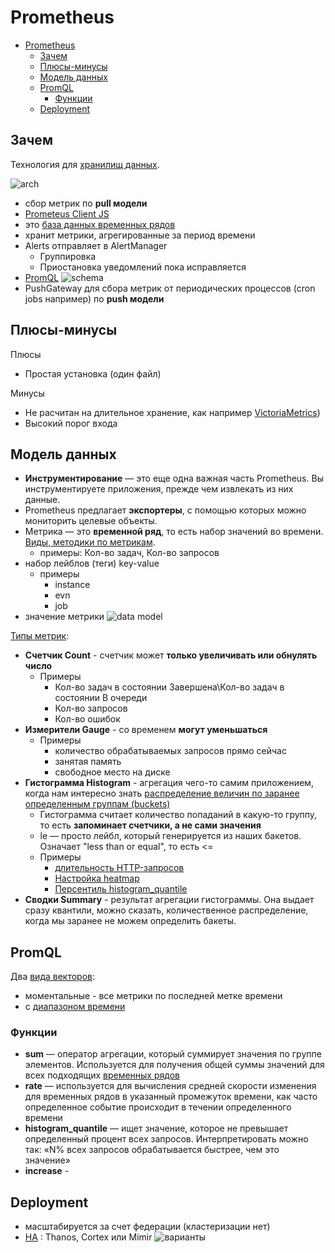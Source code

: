 # Prometheus

- [Prometheus](#prometheus)
  - [Зачем](#зачем)
  - [Плюсы-минусы](#плюсы-минусы)
  - [Модель данных](#модель-данных)
  - [PromQL](#promql)
    - [Функции](#функции)
  - [Deployment](#deployment)

## Зачем

Технология для [хранилищ данных](../../arch/system.class/store.md).

![arch](https://prometheus.io/assets/architecture.png)

- сбор метрик по __pull модели__
- [Prometeus Client JS](https://github.com/weaveworks/promjs)
- это [база данных временных рядов](https://slurm-io.turbopages.org/slurm.io/s/tpost/egiyf928zy-polnoe-rukovodstvo-po-prometheus)
- хранит метрики, агрегированные за период времени
- Alerts отправляет в AlertManager
  - Группировка
  - Приостановка уведомлений пока исправляется
- [PromQL](https://prometheus.io/docs/prometheus/latest/querying/examples/)
![schema](https://static.tildacdn.com/tild3932-3264-4264-a430-386464666565/_4.png)
- PushGateway для сбора метрик от периодических процессов (cron jobs например) по __push модели__

## Плюсы-минусы

Плюсы

- Простая установка (один файл)

Минусы

- Не расчитан на длительное хранение, как например [VictoriaMetrics](./victoriametrics.md))
- Высокий порог входа

## Модель данных

- __Инструментирование__ — это еще одна важная часть Prometheus. Вы инструментируете приложения, прежде чем извлекать из них данные.
- Prometheus предлагает __экспортеры__, с помощью которых можно мониторить целевые объекты.
- Метрика — это __временной ряд__, то есть набор значений во времени. [Виды, методики по метрикам](../../arch/ability/performance.metric.md).  
  - примеры: Кол-во задач, Кол-во запросов
- набор лейблов (теги) key-value
  - примеры
	- instance
	- evn
	- job
- значение метрики
![data model](https://static.tildacdn.com/tild6163-3136-4134-b933-396663633530/_5.png)

[Типы метрик](https://slurm.io/tpost/egiyf928zy-polnoe-rukovodstvo-po-prometheus):

- __Счетчик Count__ - счетчик может __только увеличивать или обнулять число__
  - Примеры
    - Кол-во задач в состоянии Завершена\Кол-во задач в состоянии В очереди
    - Кол-во запросов
    - Кол-во ошибок
- __Измерители Gauge__ - со временем __могут уменьшаться__
  - Примеры
    - количество обрабатываемых запросов прямо сейчас
    - занятая память
    - свободное место на диске
- __Гистограмма Histogram__ - агрегация чего-то самим приложением, когда нам интересно знать [распределение величин по заранее определенным группам (buckets)](https://habr.com/ru/company/tochka/blog/685636/)
  - Гистограмма считает количество попаданий в какую-то группу, то есть __запоминает счетчики, а не сами значения__
  - le — просто лейбл, который генерируется из наших бакетов. Означает "less than or equal", то есть <=
  - Примеры
    - [длительность HTTP-запросов](https://habr.com/ru/articles/645231/)
    - [Настройка heatmap](https://opstrace.com/blog/grafana-histogram-howto)
    - [Персентиль histogram_quantile](https://grafana.com/blog/2020/06/23/how-to-visualize-prometheus-histograms-in-grafana/)
- __Сводки Summary__ - результат агрегации гистограммы. Она выдает сразу квантили, можно сказать, количественное распределение, когда мы заранее не можем определить бакеты.

## PromQL

Два [вида векторов](https://habr.com/ru/companies/tochka/articles/693834/):

- моментальные - все метрики по последней метке времени
- с [диапазоном времени](https://the-devops.ru/devops/осваиваем-мониторинг-с-prometheus-часть-2-promql-и-ме/)

### Функции

- __sum__ — оператор агрегации, который суммирует значения по группе элементов. Используется для получения общей суммы значений для всех подходящих [временных рядов](https://habr.com/ru/articles/747350/)
- __rate__ — используется для вычисления средней скорости изменения для временных рядов в указанный промежуток времени, как часто определенное событие происходит в течении определенного времени
- __histogram_quantile__ — ищет значение, которое не превышает определенный процент всех запросов. Интерпретировать можно так: «N% всех запросов обрабатывается быстрее, чем это значение»
- __increase__ -

## Deployment

- масштабируется за счет федерации (кластеризации нет)
- [HA](https://habr.com/ru/companies/oleg-bunin/articles/728456/) :  Thanos, Cortex или Mimir
![варианты](https://habrastorage.org/getpro/habr/upload_files/a04/915/5ef/a049155eff8a2d6921e86100584a7919.png)
